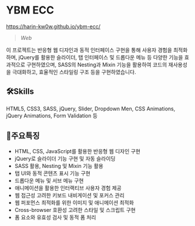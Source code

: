 # **YBM ECC**
 https://harin-kw0w.github.io/ybm-ecc/
>*Web*

이 프로젝트는 반응형 웹 디자인과 동적 인터페이스 구현을 통해 사용자 경험을 최적화하며, jQuery를 활용한 슬라이더, 탭 인터페이스 및 드롭다운 메뉴 등 다양한 기능을 효과적으로 구현하였으며, SASS의 Nesting과 Mixin 기능을 활용하여 코드의 재사용성을 극대화하고, 효율적인 스타일링 구조 등을 구현하였습니다. 

## 🛠Skills
HTML5, CSS3, SASS, jQuery, Slider, Dropdown Men, CSS Animations, jQuery Animations, Form Validation 등 

## 📣주요특징
* HTML, CSS, JavaScript를 활용한 반응형 웹 디자인 구현
* jQuery로 슬라이더 기능 구현 및 자동 슬라이딩
* SASS 활용, Nesting 및 Mixin 기능 활용
* 탭 UI와 동적 콘텐츠 표시 기능 구현
* 드롭다운 메뉴 및 서브 메뉴 구현
* 애니메이션을 활용한 인터랙티브 사용자 경험 제공
* 웹 접근성 고려한 키보드 내비게이션 및 포커스 관리
* 웹 퍼포먼스 최적화를 위한 이미지 및 애니메이션 최적화
* Cross-browser 호환성 고려한 스타일 및 스크립트 구현
* 폼 요소와 유효성 검사 및 동적 폼 처리
